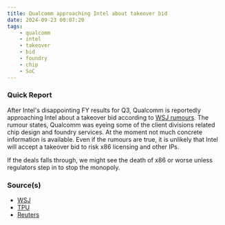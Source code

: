 ```yaml
---
title: Qualcomm approaching Intel about takeover bid
date: 2024-09-23 00:07:20
tags:
    - qualcomm
    - intel
    - takeover
    - bid
    - foundry
    - chip
    - SoC
---
```


### Quick Report

After Intel\'s disappointing FY results for Q3, Qualcomm is reportedly approaching Intel about a takeover bid according to [WSJ rumours][def]. The rumour states, Qualcomm was eyeing some of the client divisions related chip design and foundry services. At the moment not much concrete information is available. Even if the rumours are true, it is unlikely that Intel will accept a takeover bid to risk x86 licensing and other IPs.
<!-- more -->
If the deals falls through, we might see the death of x86 or worse unless regulators step in to stop the monopoly.

### Source(s)

- [WSJ][def]
- [TPU][def2]
- [Reuters][def3]

[def]: https://www.wsj.com/business/deals/qualcomm-approached-intel-about-a-takeover-in-recent-days-fa114f9d?st=i5zay9xbq899g24
[def2]: https://www.techpowerup.com/326832/qualcomm-said-to-have-approached-intel-about-takeover-bid
[def3]: https://www.reuters.com/markets/deals/qualcomm-approached-intel-about-takeover-recent-days-wsj-reports-2024-09-20/
